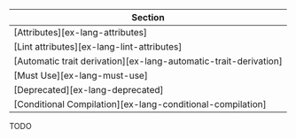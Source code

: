 | Section |
|--------|
| [Attributes][ex-lang-attributes] |
| [Lint attributes][ex-lang-lint-attributes] |
| [Automatic trait derivation][ex-lang-automatic-trait-derivation]
| [Must Use][ex-lang-must-use] |
| [Deprecated][ex-lang-deprecated] |
| [Conditional Compilation][ex-lang-conditional-compilation] |

<div class="hidden">
TODO
</div>
